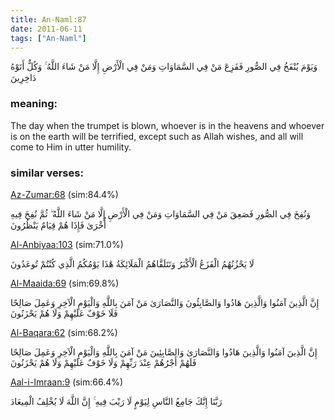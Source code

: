 ```yaml
---
title: An-Naml:87
date: 2011-06-11
tags: ["An-Naml"]
---
```

وَيَوْمَ يُنْفَخُ فِي الصُّورِ فَفَزِعَ مَنْ فِي السَّمَاوَاتِ وَمَنْ فِي الْأَرْضِ إِلَّا مَنْ شَاءَ اللَّهُ ۚ وَكُلٌّ أَتَوْهُ دَاخِرِينَ
### meaning: 
The day when the trumpet is blown, whoever is in the heavens and whoever is on the earth will be terrified, except such as Allah wishes, and all will come to Him in utter humility.
### similar verses: 

[Az-Zumar:68](/39/68) (sim:84.4%)

وَنُفِخَ فِي الصُّورِ فَصَعِقَ مَنْ فِي السَّمَاوَاتِ وَمَنْ فِي الْأَرْضِ إِلَّا مَنْ شَاءَ اللَّهُ ۖ ثُمَّ نُفِخَ فِيهِ أُخْرَىٰ فَإِذَا هُمْ قِيَامٌ يَنْظُرُونَ

[Al-Anbiyaa:103](/21/103) (sim:71.0%)

لَا يَحْزُنُهُمُ الْفَزَعُ الْأَكْبَرُ وَتَتَلَقَّاهُمُ الْمَلَائِكَةُ هَٰذَا يَوْمُكُمُ الَّذِي كُنْتُمْ تُوعَدُونَ

[Al-Maaida:69](/5/69) (sim:69.8%)

إِنَّ الَّذِينَ آمَنُوا وَالَّذِينَ هَادُوا وَالصَّابِئُونَ وَالنَّصَارَىٰ مَنْ آمَنَ بِاللَّهِ وَالْيَوْمِ الْآخِرِ وَعَمِلَ صَالِحًا فَلَا خَوْفٌ عَلَيْهِمْ وَلَا هُمْ يَحْزَنُونَ

[Al-Baqara:62](/2/62) (sim:68.2%)

إِنَّ الَّذِينَ آمَنُوا وَالَّذِينَ هَادُوا وَالنَّصَارَىٰ وَالصَّابِئِينَ مَنْ آمَنَ بِاللَّهِ وَالْيَوْمِ الْآخِرِ وَعَمِلَ صَالِحًا فَلَهُمْ أَجْرُهُمْ عِنْدَ رَبِّهِمْ وَلَا خَوْفٌ عَلَيْهِمْ وَلَا هُمْ يَحْزَنُونَ

[Aal-i-Imraan:9](/3/9) (sim:66.4%)

رَبَّنَا إِنَّكَ جَامِعُ النَّاسِ لِيَوْمٍ لَا رَيْبَ فِيهِ ۚ إِنَّ اللَّهَ لَا يُخْلِفُ الْمِيعَادَ
